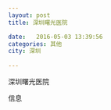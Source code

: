 ```yaml
--- 
layout: post 
title: 深圳曙光医院

date:   2016-05-03 13:39:56 
categories: 其他  
city: 深圳
  
--- 
```

   
深圳曙光医院

信息

